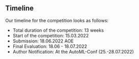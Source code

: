 ## Timeline
Our timeline for the competition looks as follows:
- Total duration of the competition: 13 weeks
- Start of the competition: 15.03.2022
- Submission: 18.06.2022 AOE
- Final Evaluation: 18.06 - 18.07.2022
- Author Notification: At the AutoML-Conf (25.-28.07.2022)